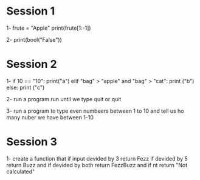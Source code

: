 
# Session 1
  1- 
    frute = "Apple"
    print(frute[1:-1])
    
  2- 
    print(bool("False"))
    
 # Session 2
 1-
if 10 == "10":
    print("a")
elif "bag" > "apple" and "bag" > "cat":
   print ("b")
else:
   print ("c")
  
2-  run a program run until we type quit or quit

3- run a program to type even numbeers between 1 to 10 and tell us ho many nuber we have between 1-10

# Session 3

1- create a function that if input devided by 3 return Fezz if devided by 5 return Buzz and if devided by both return FezzBuzz and if nt return "Not calculated"

